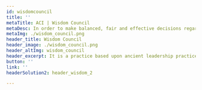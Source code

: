 ```yaml
---
id: wisdomcouncil
title: ''
metaTitle: ACI | Wisdom Council
metaDesc: In order to make balanced, fair and effective decisions regarding ThreeFold Foundation funds distribution, ThreeFold Foundation has adopted the Wisdom Council system as a resource model of harmonious communication.
metaImg: ./wisdom_council.png
header_title: Wisdom Council 
header_image: ./wisdom_council.png
header_altImg: wisdom_council
header_excerpt: It is a practice based upon ancient leadership practices and modern social science techniques as a way to consider all perspectives of the Members in order to make decisions that are in the greatest interest of the Mission and for the good of all.
button: ''
link: ''
headerSolution2: header_wisdom_2

---
```


<!-- headerSolution: header_wisdom -->
<!-- solution_image: ./wisdom_council.jpg -->

<!-- cards: [
  card_rishi_chidananda, 
  card_isabelle_peters, 
  card_michael_wellesley_wesley, 
  card_sophie_monpeyssen, 
  card_adnan_fatayerji,
  card_dave_de_belder, 
  card_dimitrios_dermentzioglou, 
  card_jennifer_long, 
  card_kristof_de_spiegeleer, 
  card_owen_kemp,
  ] -->
